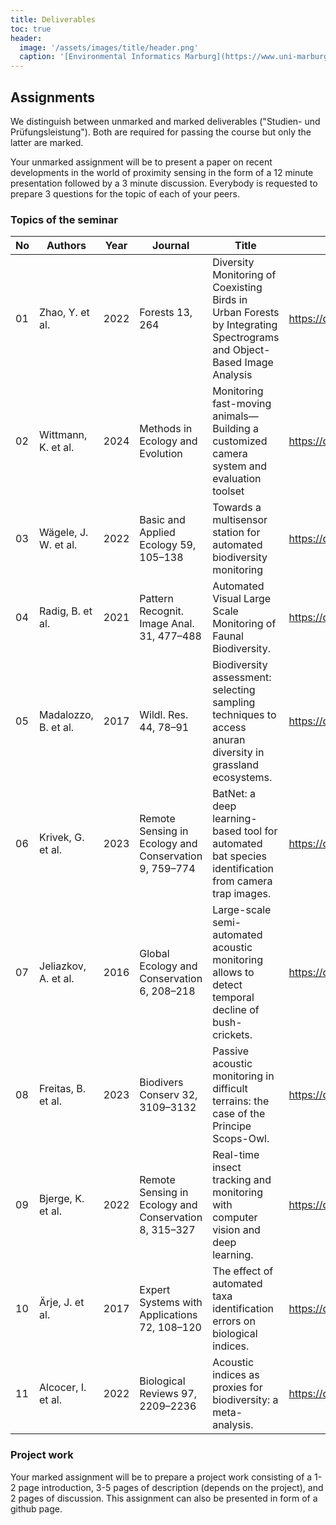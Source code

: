 ```yaml
---
title: Deliverables
toc: true
header:
  image: '/assets/images/title/header.png'
  caption: '[Environmental Informatics Marburg](https://www.uni-marburg.de/en/fb19/disciplines/physisch/environmentalinformatics){:target="_blank"}'
---
```



<!--more-->

## Assignments
We distinguish between unmarked and marked deliverables ("Studien- und Prüfungsleistung"). 
Both are required for passing the course but only the latter are marked.

Your unmarked assignment will be to present a paper on recent developments in the world of proximity sensing in the form of a 12 minute presentation followed by a 3 minute discussion. Everybody is requested to prepare 3 questions for the topic of each of your peers.

### Topics of the seminar

| No | Authors        | Year | Journal |      Title       | DOI | Student |
|----|----------------|------|---------|------------------|-----|---------|
| 01 | Zhao, Y. et al.| 2022 | Forests 13, 264 | Diversity Monitoring of Coexisting Birds in Urban Forests by Integrating Spectrograms and Object-Based Image Analysis | <https://doi.org/10.3390/f13020264>||
| 02 | Wittmann, K. et al. | 2024 |  Methods in Ecology and Evolution | Monitoring fast-moving animals—Building a customized camera system and evaluation toolset | <https://doi.org/10.1111/2041-210X.14322> ||
| 03 | Wägele, J. W. et al. | 2022 | Basic and Applied Ecology 59, 105–138 | Towards a multisensor station for automated biodiversity monitoring | <https://doi.org/10.1016/j.baae.2022.01.003> |
| 04 | Radig, B. et al. | 2021 | Pattern Recognit. Image Anal. 31, 477–488 |  Automated Visual Large Scale Monitoring of Faunal Biodiversity. | <https://doi.org/10.1134/S1054661821030214> |
| 05 | Madalozzo, B. et al. | 2017 | Wildl. Res. 44, 78–91 | Biodiversity assessment: selecting sampling techniques to access anuran diversity in grassland ecosystems. | <https://doi.org/10.1071/WR16086> |
| 06 | Krivek, G. et al. | 2023 |Remote Sensing in Ecology and Conservation 9, 759–774 | BatNet: a deep learning-based tool for automated bat species identification from camera trap images.| <https://doi.org/10.1071/WR16086> |
| 07 | Jeliazkov, A. et al. | 2016 | Global Ecology and Conservation 6, 208–218  | Large-scale semi-automated acoustic monitoring allows to detect temporal decline of bush-crickets. | <https://doi.org/10.1071/WR16086> |
| 08 |  Freitas, B. et al. | 2023 | Biodivers Conserv 32, 3109–3132 | Passive acoustic monitoring in difficult terrains: the case of the Principe Scops-Owl. | <https://doi.org/10.1073/pnas.2002545117> |
| 09 | Bjerge, K. et al. | 2022 | Remote Sensing in Ecology and Conservation 8, 315–327 | Real-time insect tracking and monitoring with computer vision and deep learning. |  <https://doi.org/10.1002/rse2.245> |
| 10 | Ärje, J. et al. | 2017 | Expert Systems with Applications 72, 108–120 | The effect of automated taxa identification errors on biological indices. | <https://doi.org/10.1016/j.eswa.2016.12.015> |
| 11 | Alcocer, I. et al. | 2022 | Biological Reviews 97, 2209–2236 | Acoustic indices as proxies for biodiversity: a meta-analysis. |<https://doi.org/10.1111/brv.12890>|

### Project work

Your marked assignment will be to prepare a project work consisting of a 1-2 page introduction, 3-5 pages of description (depends on the project), and 2 pages of discussion. This assignment can also be presented in form of a github page.







